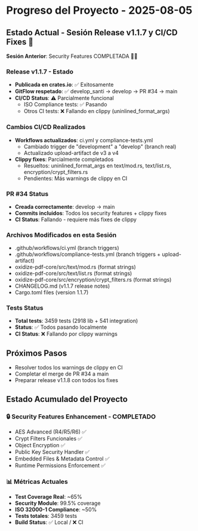 # Progreso del Proyecto - 2025-08-05

## Estado Actual - Sesión Release v1.1.7 y CI/CD Fixes 🚀

**Sesión Anterior**: Security Features COMPLETADA 🔐✅

### Release v1.1.7 - Estado
- **Publicada en crates.io**: ✅ Exitosamente
- **GitFlow respetado**: ✅ develop_santi → develop → PR #34 → main
- **CI/CD Status**: ⚠️ Parcialmente funcional
  - ISO Compliance tests: ✅ Pasando
  - Otros CI tests: ❌ Fallando en clippy (uninlined_format_args)

### Cambios CI/CD Realizados
- **Workflows actualizados**: ci.yml y compliance-tests.yml
  - Cambiado trigger de "development" a "develop" (branch real)
  - Actualizado upload-artifact de v3 a v4
- **Clippy fixes**: Parcialmente completados
  - Resueltos: uninlined_format_args en text/mod.rs, text/list.rs, encryption/crypt_filters.rs
  - Pendientes: Más warnings de clippy en CI

### PR #34 Status
- **Creada correctamente**: develop → main
- **Commits incluidos**: Todos los security features + clippy fixes
- **CI Status**: Fallando - requiere más fixes de clippy

### Archivos Modificados en esta Sesión
- .github/workflows/ci.yml (branch triggers)
- .github/workflows/compliance-tests.yml (branch triggers + upload-artifact)
- oxidize-pdf-core/src/text/mod.rs (format strings)
- oxidize-pdf-core/src/text/list.rs (format strings)
- oxidize-pdf-core/src/encryption/crypt_filters.rs (format strings)
- CHANGELOG.md (v1.1.7 release notes)
- Cargo.toml files (version 1.1.7)

### Tests Status
- **Total tests**: 3459 tests (2918 lib + 541 integration)
- **Status**: ✅ Todos pasando localmente
- **CI Status**: ❌ Fallando por clippy warnings

## Próximos Pasos
- Resolver todos los warnings de clippy en CI
- Completar el merge de PR #34 a main
- Preparar release v1.1.8 con todos los fixes

## Estado Acumulado del Proyecto

### 🔒 Security Features Enhancement - COMPLETADO
- AES Advanced (R4/R5/R6) ✅
- Crypt Filters Funcionales ✅
- Object Encryption ✅
- Public Key Security Handler ✅
- Embedded Files & Metadata Control ✅
- Runtime Permissions Enforcement ✅

### 📊 Métricas Actuales
- **Test Coverage Real**: ~65%
- **Security Module**: 99.5% coverage
- **ISO 32000-1 Compliance**: ~50%
- **Tests totales**: 3459 tests
- **Build Status**: ✅ Local / ❌ CI

